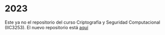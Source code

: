 # 2023
Este ya no el repositorio del curso Criptografı́a y Seguridad Computacional (IIC3253). El nuevo repositorio está
[aquí](https://github.com/IIC3253/2023)
